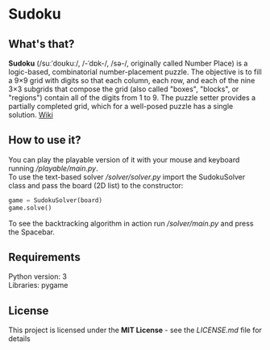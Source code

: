 # Sudoku
## What's that?
**Sudoku** (/suːˈdoʊkuː/, /-ˈdɒk-/, /sə-/, originally called Number Place) is a logic-based, combinatorial number-placement puzzle. The objective is to fill a 9×9 grid with digits so that each column, each row, and each of the nine 3×3 subgrids that compose the grid (also called "boxes", "blocks", or "regions") contain all of the digits from 1 to 9. The puzzle setter provides a partially completed grid, which for a well-posed puzzle has a single solution.  [Wiki][wiki]

## How to use it?
You can play the playable version of it with your mouse and keyboard running */playable/main.py*.  
To use the text-based solver */solver/solver.py* import the SudokuSolver class and pass the board (2D list) to the constructor:
```python
game = SudokuSolver(board)
game.solve()
```
To see the backtracking algorithm in action run */solver/main.py* and press the Spacebar.

## Requirements
Python version: 3  
Libraries: pygame

## License
This project is licensed under the **MIT License** - see the *LICENSE.md* file for details

[wiki]: https://en.wikipedia.org/wiki/Sudoku
